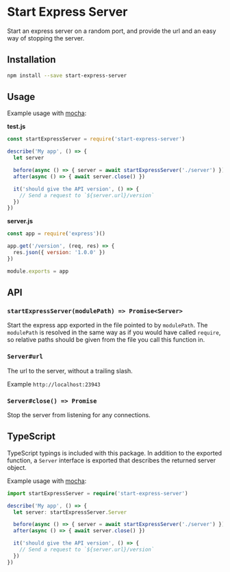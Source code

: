 # Start Express Server

Start an express server on a random port, and provide the url and an easy way of stopping the server.

## Installation

```sh
npm install --save start-express-server
```

## Usage

Example usage with [mocha](https://mochajs.org):

**test.js**

```js
const startExpressServer = require('start-express-server')

describe('My app', () => {
  let server

  before(async () => { server = await startExpressServer('./server') })
  after(async () => { await server.close() })

  it('should give the API version', () => {
    // Send a request to `${server.url}/version`
  })
})
```

**server.js**

```js
const app = require('express')()

app.get('/version', (req, res) => {
  res.json({ version: '1.0.0' })
})

module.exports = app
```

## API

### `startExpressServer(modulePath) => Promise<Server>`

Start the express app exported in the file pointed to by `modulePath`. The `modulePath` is resolved in the same way as if you would have called `require`, so relative paths should be given from the file you call this function in.

### `Server#url`

The url to the server, without a trailing slash.

Example `http://localhost:23943`

### `Server#close() => Promise`

Stop the server from listening for any connections.

## TypeScript

TypeScript typings is included with this package. In addition to the exported function, a `Server` interface is exported that describes the returned server object.

Example usage with [mocha](https://mochajs.org):

```ts
import startExpressServer = require('start-express-server')

describe('My app', () => {
  let server: startExpressServer.Server

  before(async () => { server = await startExpressServer('./server') })
  after(async () => { await server.close() })

  it('should give the API version', () => {
    // Send a request to `${server.url}/version`
  })
})
```
